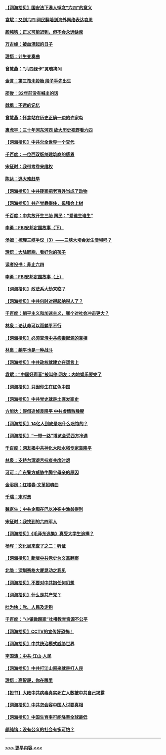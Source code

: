 #### [【网海拾贝】国安法下港人悼念“六四”的意义](../pages/nsc993/n13001039.md?t=06060601) 
#### [袁斌：又到六四 网民翻墙到海外网络表达哀思](../pages/nsc993/n13000995.md?t=06060601) 
#### [颜纯钩：正义可能迟到，但不会永远缺席](../pages/nsc993/n13000920.md?t=06060601) 
#### [万古缘：被血漂起的日子](../pages/nsc993/n13000914.md?t=06060601) 
#### [理悟：计生变奏曲](../pages/nsc993/n13000414.md?t=06060601) 
#### [曾慧燕：“六四绿卡”灵魂拷问](../pages/nsc993/n13000277.md?t=06060601) 
#### [金言：第三孩未投胎 段子手先出生](../pages/nsc993/n13000215.md?t=06060601) 
#### [邵俊：32年前没有喊出的话](../pages/nsc993/n13000181.md?t=06060601) 
#### [戟枫：不远的记忆](../pages/nsc993/n13000121.md?t=06060601) 
#### [曾慧燕：怀念站在历史正确一边的许家屯](../pages/nsc993/n13000073.md?t=06060601) 
#### [惠虎宇：三十年河东河西 放大历史视野看六四](../pages/nsc993/n13000018.md?t=06060601) 
#### [【网海拾贝】中共欠全世界一个交代](../pages/nsc993/n12998706.md?t=06060601) 
#### [千百度：一位西双版纳建筑商的感恩](../pages/nsc993/n12998487.md?t=06060601) 
#### [宋征时：我带考卷来维权](../pages/nsc993/n12994088.md?t=06060601) 
#### [陈达：逃大难赶早](../pages/nsc993/n12993569.md?t=06060601) 
#### [【网海拾贝】中共砖家把老百姓当成了动物](../pages/nsc993/n12993483.md?t=06060601) 
#### [【网海拾贝】共产党靠得住，母猪会上树](../pages/nsc993/n12990730.md?t=06060601) 
#### [千百度：中共放开生三胎 网民：“爱谁生谁生”](../pages/nsc993/n12990644.md?t=06060601) 
#### [李勇：FBI安邦定国故事（下）](../pages/nsc993/n12987854.md?t=06060601) 
#### [汤姆：梳理三峡争议（3）——三峡大坝会发生溃坝吗？](../pages/nsc993/n12989806.md?t=06060601) 
#### [理悟：大陆同胞，看好你的孩子](../pages/nsc993/n12989778.md?t=06060601) 
#### [读者投书：非止六四](../pages/nsc993/n12989673.md?t=06060601) 
#### [李勇：FBI安邦定国故事（上）](../pages/nsc993/n12987749.md?t=06060601) 
#### [【网海拾贝】政法系大劫来临？](../pages/nsc993/n12987596.md?t=06060601) 
#### [【网海拾贝】中共何时对得起纳税人了？](../pages/nsc993/n12985578.md?t=06060601) 
#### [千百度：躺平主义和加速主义，哪个对社会冲击更大？](../pages/nsc993/n12985512.md?t=06060601) 
#### [林泉：论认命可以而躺平不行](../pages/nsc993/n12985505.md?t=06060601) 
#### [【网海拾贝】必须查清中共病毒起源的真相](../pages/nsc993/n12984276.md?t=06060601) 
#### [林泉：躺平也是一种战斗](../pages/nsc993/n12984194.md?t=06060601) 
#### [【网海拾贝】中共政权就建立在谎言上](../pages/nsc993/n12981880.md?t=06060601) 
#### [袁斌：“中国好声音”被叫停 网友：内地娱乐要完了](../pages/nsc993/n12981826.md?t=06060601) 
#### [【网海拾贝】只因你生在红色中国](../pages/nsc993/n12979096.md?t=06060601) 
#### [【网海拾贝】中共党史就是土匪发家史](../pages/nsc993/n12976478.md?t=06060601) 
#### [方能达：假借追悼袁隆平 中共虚情散臊腥](../pages/nsc993/n12976396.md?t=06060601) 
#### [【网海拾贝】14亿人到底是吃什么吃饱的？](../pages/nsc993/n12974125.md?t=06060601) 
#### [【网海拾贝】“一带一路”博览会受西方冷遇](../pages/nsc993/n12971787.md?t=06060601) 
#### [千百度：网友揭中共神化大陆水稻专家袁隆平](../pages/nsc993/n12971733.md?t=06060601) 
#### [林泉：支持台湾艰苦抗疫共度时艰](../pages/nsc993/n12971350.md?t=06060601) 
#### [可可：广东警方威胁牛腾宇母亲的原因](../pages/nsc993/n12971100.md?t=06060601) 
#### [金浴凤：红楼春·文革招魂曲](../pages/nsc993/n12970354.md?t=06060601) 
#### [千瑞：末时景](../pages/nsc993/n12970337.md?t=06060601) 
#### [魏京生：中共企图在巴以冲突中渔翁得利](../pages/nsc993/n12970286.md?t=06060601) 
#### [宋征时：我找到的六四军人](../pages/nsc993/n12970213.md?t=06060601) 
#### [【网海拾贝】《毛泽东选集》真受大学生追捧？](../pages/nsc993/n12968779.md?t=06060601) 
#### [杨晖：文化局来查了之二：听证](../pages/nsc993/n12966528.md?t=06060601) 
#### [【网海拾贝】新版中共党史为文革翻案](../pages/nsc993/n12967526.md?t=06060601) 
#### [北隐：深圳赛格大厦晃动之我见](../pages/nsc993/n12967393.md?t=06060601) 
#### [【网海拾贝】不要对中共抱任何幻想](../pages/nsc993/n12965222.md?t=06060601) 
#### [【网海拾贝】什么是共产党？](../pages/nsc993/n12962781.md?t=06060601) 
#### [吐为快：党、人民及走狗](../pages/nsc993/n12962747.md?t=06060601) 
#### [千百度：“小镇做题家”吐槽教育资源不公平](../pages/nsc993/n12962705.md?t=06060601) 
#### [【网海拾贝】CCTV的宣传好恐怖！](../pages/nsc993/n12959984.md?t=06060601) 
#### [【网海拾贝】中共统治模式威胁世界](../pages/nsc993/n12957622.md?t=06060601) 
#### [李国涛：中共‧江山‧人民](../pages/nsc993/n12957502.md?t=06060601) 
#### [【网海拾贝】中共打江山原来就是打人民](../pages/nsc993/n12954345.md?t=06060601) 
#### [理悟：高智晟，你在哪里](../pages/nsc993/n12953115.md?t=06060601) 
#### [【投书】大陆中共病毒真实死亡人数被中共自己揭露](../pages/nsc993/n12953050.md?t=06060601) 
#### [【网海拾贝】中共怎会容中国人讨要真相](../pages/nsc993/n12952161.md?t=06060601) 
#### [【网海拾贝】中国生育率可能降至全球最低](../pages/nsc993/n12948793.md?t=06060601) 
#### [颜纯钩：没有公义的社会有多可怕？](../pages/nsc993/n12947626.md?t=06060601) 

----
#### [ >>> 更早内容 <<< ](../indexes/nsc993-earlier.md)
